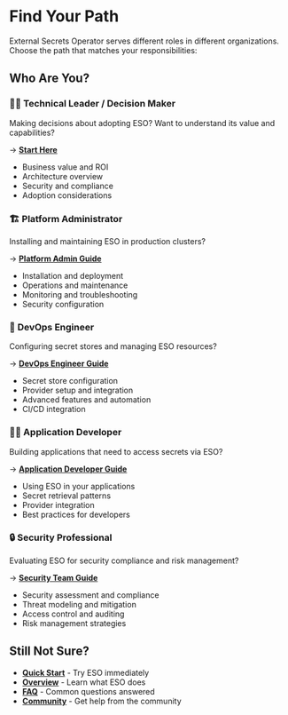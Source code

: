 # Find Your Path

External Secrets Operator serves different roles in different organizations. Choose the path that matches your responsibilities:

## Who Are You?

### 👨‍💼 **Technical Leader / Decision Maker**
Making decisions about adopting ESO? Want to understand its value and capabilities?

→ [**Start Here**](./decision-maker.md)
- Business value and ROI
- Architecture overview
- Security and compliance
- Adoption considerations

### 🏗️ **Platform Administrator**
Installing and maintaining ESO in production clusters?

→ [**Platform Admin Guide**](./platform-admin.md)
- Installation and deployment
- Operations and maintenance
- Monitoring and troubleshooting
- Security configuration

### 🔧 **DevOps Engineer**
Configuring secret stores and managing ESO resources?

→ [**DevOps Engineer Guide**](./devops-engineer.md)
- Secret store configuration
- Provider setup and integration
- Advanced features and automation
- CI/CD integration

### 👩‍💻 **Application Developer**
Building applications that need to access secrets via ESO?

→ [**Application Developer Guide**](./app-developer.md)
- Using ESO in your applications
- Secret retrieval patterns
- Provider integration
- Best practices for developers

### 🔒 **Security Professional**
Evaluating ESO for security compliance and risk management?

→ [**Security Team Guide**](./security-team.md)
- Security assessment and compliance
- Threat modeling and mitigation
- Access control and auditing
- Risk management strategies

## Still Not Sure?

- [**Quick Start**](../introduction/getting-started.md) - Try ESO immediately
- [**Overview**](../introduction/overview.md) - Learn what ESO does
- [**FAQ**](../introduction/faq.md) - Common questions answered
- [**Community**](../contributing/calendar.md) - Get help from the community
